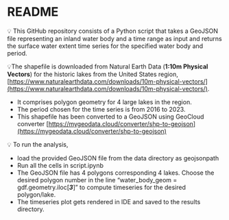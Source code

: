 # README

<aside>
💡 This GitHub repository consists of a Python script that takes a GeoJSON file representing an inland water body and a time range as input and returns the surface water extent time series for the specified water body and period.
</aside>

<aside>

  
  💡The shapefile is downloaded from Natural Earth Data (**1:10m Physical Vectors**) for the historic lakes from the United States region, [https://www.naturalearthdata.com/downloads/10m-physical-vectors/](https://www.naturalearthdata.com/downloads/10m-physical-vectors/).

- It comprises polygon geometry for 4 large lakes in the region.
- The period chosen for the time series is from 2016 to 2023.
- This shapefile has been converted to a GeoJSON using GeoCloud converter [https://mygeodata.cloud/converter/shp-to-geojson](https://mygeodata.cloud/converter/shp-to-geojson)
</aside>


<aside>
💡 To run the analysis,

- load the provided GeoJSON file from the data directory as geojsonpath
- Run all the cells in script.ipynb
- The GeoJSON file has 4 polygons corresponding 4 lakes. Choose the desired polygon number in the line “water_body_geom = gdf.geometry.iloc[***3***]” to compute timeseries for the desired polygon/lake.
- The timeseries plot gets rendered in IDE and saved to the results directory.

</aside>
